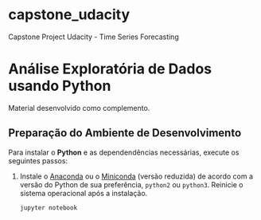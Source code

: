 # capstone_udacity
Capstone Project Udacity - Time Series Forecasting

Análise Exploratória de Dados usando Python
================

Material desenvolvido como complemento.

Preparação do Ambiente de Desenvolvimento
-----------------------------------------

Para instalar o **Python** e as dependendências necessárias, execute os seguintes passos:

1.  Instale o [Anaconda](https://www.continuum.io/downloads) ou o [Miniconda](https://conda.io/miniconda.html) (versão reduzida) de acordo com a versão do Python de sua preferência, `python2` ou `python3`. Reinicie o sistema operacional após a instalação.

        jupyter notebook


